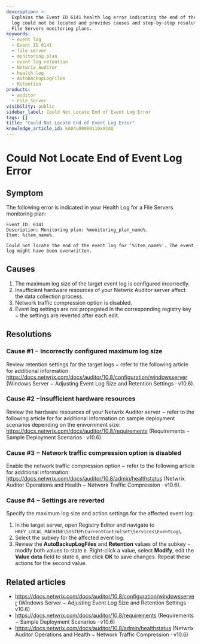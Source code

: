 ```yaml
---
description: >-
  Explains the Event ID 6141 health log error indicating the end of the event
  log could not be located and provides causes and step-by-step resolutions for
  File Servers monitoring plans.
keywords:
  - event log
  - Event ID 6141
  - file server
  - monitoring plan
  - event log retention
  - Netwrix Auditor
  - health log
  - AutoBackupLogFiles
  - Retention
products:
  - auditor
  - File_Server
visibility: public
sidebar_label: Could Not Locate End of Event Log Error
tags: []
title: "Could Not Locate End of Event Log Error"
knowledge_article_id: kA04u00000110xACAQ
---
```


# Could Not Locate End of Event Log Error

## Symptom

The following error is indicated in your Health Log for a File Servers monitoring plan:

```text
Event ID: 6141 
Description: Monitoring plan: %monitoring_plan_name%.
Item: %item_name%.

Could not locate the end of the event log for '%item_name%'. The event log might have been overwritten. 
```

## Causes

1. The maximum log size of the target event log is configured incorrectly.
2. Insufficient hardware resources of your Netwrix Auditor server affect the data collection process.
3. Network traffic compression option is disabled.
4. Event log settings are not propagated in the corresponding registry key − the settings are reverted after each edit.

## Resolutions

### Cause #1 − Incorrectly configured maximum log size

Review retention settings for the target logs − refer to the following article for additional information: https://docs.netwrix.com/docs/auditor/10.8/configuration/windowsserver (Windows Server − Adjusting Event Log Size and Retention Settings · v10.6).

### Cause #2 −Insufficient hardware resources

Review the hardware resources of your Netwrix Auditor server − refer to the following article for for additional information on sample deployment scenarios depending on the enivornment size: https://docs.netwrix.com/docs/auditor/10.8/requirements (Requirements − Sample Deployment Scenarios · v10.6).

### Cause #3 − Network traffic compression option is disabled

Enable the network traffic compression option − refer to the following article for additional information: https://docs.netwrix.com/docs/auditor/10.8/admin/healthstatus (Netwrix Auditor Operations and Health − Network Traffic Compression · v10.6).

### Cause #4 − Settings are reverted

Specify the maximum log size and action settings for the affected event log:

1. In the target server, open Registry Editor and navigate to `HKEY_LOCAL_MACHINE\SYSTEM\CurrentControlSet\Services\EventLog\`.
2. Select the subkey for the affected event log.
3. Review the **AutoBackupLogFiles** and **Retention** values of the subkey − modify both values to state `0`. Right-click a value, select **Modify**, edit the **Value data** field to state `0`, and click **OK** to save changes. Repeat these actions for the second value.

## Related articles

- https://docs.netwrix.com/docs/auditor/10.8/configuration/windowsserver (Windows Server − Adjusting Event Log Size and Retention Settings · v10.6)
- https://docs.netwrix.com/docs/auditor/10.8/requirements (Requirements − Sample Deployment Scenarios · v10.6)
- https://docs.netwrix.com/docs/auditor/10.8/admin/healthstatus (Netwrix Auditor Operations and Health − Network Traffic Compression · v10.6)

